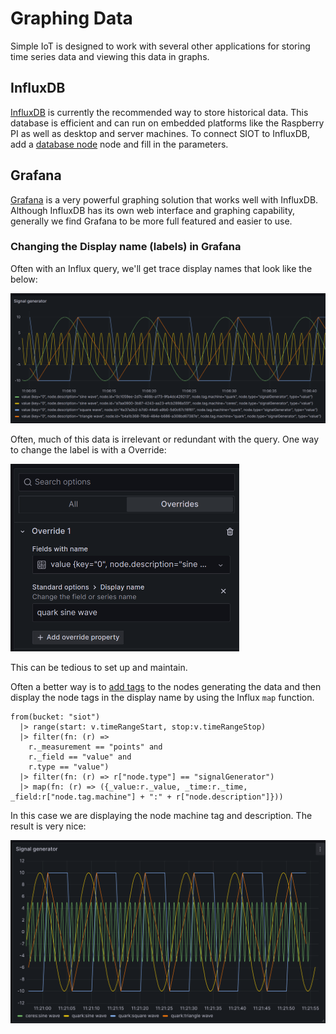 # Graphing Data

Simple IoT is designed to work with several other applications for storing time
series data and viewing this data in graphs.

## InfluxDB

[InfluxDB](https://www.influxdata.com/products/influxdb-overview/) is currently
the recommended way to store historical data. This database is efficient and can
run on embedded platforms like the Raspberry PI as well as desktop and server
machines. To connect SIOT to InfluxDB, add a [database node](database.md) node
and fill in the parameters.

## Grafana

[Grafana](https://grafana.com/) is a very powerful graphing solution that works
well with InfluxDB. Although InfluxDB has its own web interface and graphing
capability, generally we find Grafana to be more full featured and easier to
use.

### Changing the Display name (labels) in Grafana

Often with an Influx query, we'll get trace display names that look like the
below:

![image-20240319110846431](assets/image-20240319110846431.png)

Often, much of this data is irrelevant or redundant with the query. One way to
change the label is with a Override:

<img src="assets/image-20240319111845396.png" alt="image-20240319111845396" style="zoom:50%;" />

This can be tedious to set up and maintain.

Often a better way is to
[add tags](https://docs.simpleiot.org/docs/user/database.html#custom-influxdb-tags)
to the nodes generating the data and then display the node tags in the display
name by using the Influx `map` function.

```flux
from(bucket: "siot")
  |> range(start: v.timeRangeStart, stop:v.timeRangeStop)
  |> filter(fn: (r) =>
    r._measurement == "points" and
    r._field == "value" and
    r.type == "value")
  |> filter(fn: (r) => r["node.type"] == "signalGenerator")
  |> map(fn: (r) => ({_value:r._value, _time:r._time, _field:r["node.tag.machine"] + ":" + r["node.description"]}))
```

In this case we are displaying the node machine tag and description. The result
is very nice:

![image-20240319112206573](assets/image-20240319112206573.png)
